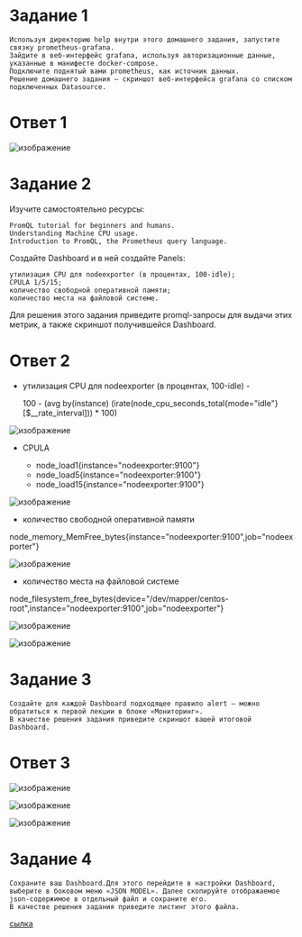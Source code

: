 # Задание 1

    Используя директорию help внутри этого домашнего задания, запустите связку prometheus-grafana.
    Зайдите в веб-интерфейс grafana, используя авторизационные данные, указанные в манифесте docker-compose.
    Подключите поднятый вами prometheus, как источник данных.
    Решение домашнего задания — скриншот веб-интерфейса grafana со списком подключенных Datasource.

# Ответ 1

![изображение](https://github.com/Vadim-Nazarov/netologi/assets/107613708/84f956c1-4d97-4a42-9028-cf050d2ca1aa)


# Задание 2

Изучите самостоятельно ресурсы:

    PromQL tutorial for beginners and humans.
    Understanding Machine CPU usage.
    Introduction to PromQL, the Prometheus query language.

Создайте Dashboard и в ней создайте Panels:

    утилизация CPU для nodeexporter (в процентах, 100-idle);
    CPULA 1/5/15;
    количество свободной оперативной памяти;
    количество места на файловой системе.

Для решения этого задания приведите promql-запросы для выдачи этих метрик, а также скриншот получившейся Dashboard.

# Ответ 2

- утилизация CPU для nodeexporter (в процентах, 100-idle) -

    100 - (avg by(instance) (irate(node_cpu_seconds_total{mode="idle"}[$__rate_interval])) * 100)

![изображение](https://github.com/Vadim-Nazarov/netologi/assets/107613708/0d01cfc9-2e8e-4a73-a036-18014d8f7c09)

- CPULA

    - node_load1{instance="nodeexporter:9100"}
    - node_load5{instance="nodeexporter:9100"}
    - node_load15{instance="nodeexporter:9100"}

![изображение](https://github.com/Vadim-Nazarov/netologi/assets/107613708/378db6c8-d1f2-4b36-b8b9-d0828c34bd92)

- количество свободной оперативной памяти
  
 node_memory_MemFree_bytes{instance="nodeexporter:9100",job="nodeexporter"}

![изображение](https://github.com/Vadim-Nazarov/netologi/assets/107613708/d9f2813c-3ec8-4a2b-acd9-84af6a905d9b)

- количество места на файловой системе

node_filesystem_free_bytes{device="/dev/mapper/centos-root",instance="nodeexporter:9100",job="nodeexporter"}

![изображение](https://github.com/Vadim-Nazarov/netologi/assets/107613708/dda19d5e-241b-455a-bac7-2e737b3bb2fd)

![изображение](https://github.com/Vadim-Nazarov/netologi/assets/107613708/20abc0ee-46c1-45da-b3e7-ccbb1ecefa0e)

# Задание 3

    Создайте для каждой Dashboard подходящее правило alert — можно обратиться к первой лекции в блоке «Мониторинг».
    В качестве решения задания приведите скриншот вашей итоговой Dashboard.

# Ответ 3

![изображение](https://github.com/Vadim-Nazarov/netologi/assets/107613708/3cd82825-37d2-47b5-8271-d6ba8890123f)

![изображение](https://github.com/Vadim-Nazarov/netologi/assets/107613708/0e68fd26-e6e4-410f-b147-a5fa76b3f7df)

![изображение](https://github.com/Vadim-Nazarov/netologi/assets/107613708/0b3460f3-661d-476b-a7c1-288c1195170f)

# Задание 4
    Сохраните ваш Dashboard.Для этого перейдите в настройки Dashboard, выберите в боковом меню «JSON MODEL». Далее скопируйте отображаемое json-содержимое в отдельный файл и сохраните его.
    В качестве решения задания приведите листинг этого файла.

[сылка](https://github.com/Vadim-Nazarov/netologi/blob/main/ans/%20%20%20%2010-monitoring-03-grafana/dashboard.json)


